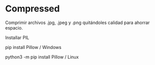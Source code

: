 # Compressed
Comprimir archivos .jpg, .jpeg y .png quitándoles calidad para ahorrar espacio.

Installar PIL

pip install Pillow  / Windows

python3 -m pip install Pillow / Linux
